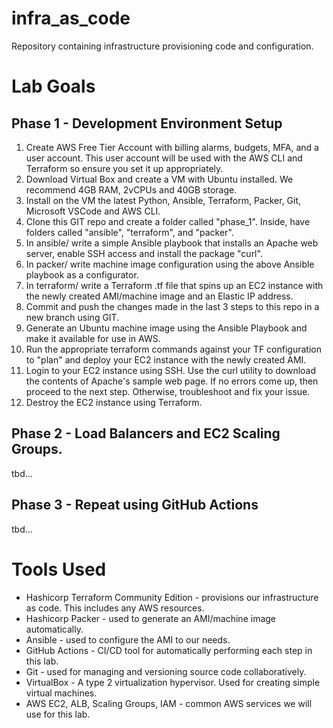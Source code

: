 # infra_as_code
Repository containing infrastructure provisioning code and configuration.

# Lab Goals
## Phase 1 - Development Environment Setup
1. Create AWS Free Tier Account with billing alarms, budgets, MFA, and a user account. This user account will be used with the AWS CLI and Terraform so ensure you set it up appropriately. 
2. Download Virtual Box and create a VM with Ubuntu installed. We recommend 4GB RAM, 2vCPUs and 40GB storage.
3. Install on the VM the latest Python, Ansible, Terraform, Packer, Git, Microsoft VSCode and AWS CLI.
4. Clone this GIT repo and create a folder called "phase_1". Inside, have folders called "ansible", "terraform", and "packer".
5. In ansible/ write a simple Ansible playbook that installs an Apache web server, enable SSH access and install the package "curl".
6. In packer/ write machine image configuration using the above Ansible playbook as a configurator. 
7. In terraform/ write a Terraform .tf file that spins up an EC2 instance with the newly created AMI/machine image and an Elastic IP address.
8. Commit and push the changes made in the last 3 steps to this repo in a new branch using GIT.
9. Generate an Ubuntu machine image using the Ansible Playbook and make it available for use in AWS.
10. Run the appropriate terraform commands against your TF configuration to "plan" and deploy your EC2 instance with the newly created AMI.
11. Login to your EC2 instance using SSH. Use the curl utility to download the contents of Apache's sample web page. If no errors come up, then proceed to the next step. Otherwise, troubleshoot and fix your issue.
12. Destroy the EC2 instance using Terraform.

## Phase 2 - Load Balancers and EC2 Scaling Groups.
tbd...

## Phase 3 - Repeat using GitHub Actions
tbd...
    

# Tools Used
- Hashicorp Terraform Community Edition - provisions our infrastructure as code. This includes any AWS resources.
- Hashicorp Packer - used to generate an AMI/machine image automatically.
- Ansible - used to configure the AMI to our needs.
- GitHub Actions - CI/CD tool for automatically performing each step in this lab.
- Git - used for managing and versioning source code collaboratively.
- VirtualBox - A type 2 virtualization hypervisor. Used for creating simple virtual machines.
- AWS EC2, ALB, Scaling Groups, IAM - common AWS services we will use for this lab.
